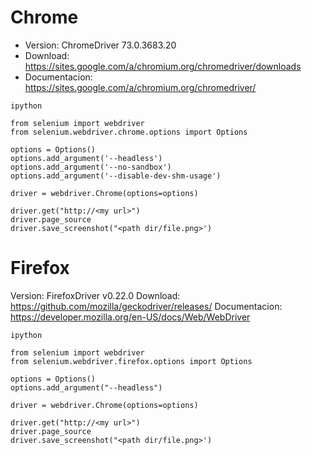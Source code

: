 # Chrome
* Version: ChromeDriver 73.0.3683.20
* Download: https://sites.google.com/a/chromium.org/chromedriver/downloads
* Documentacion: https://sites.google.com/a/chromium.org/chromedriver/
~~~
ipython

from selenium import webdriver
from selenium.webdriver.chrome.options import Options

options = Options()
options.add_argument('--headless')
options.add_argument('--no-sandbox')
options.add_argument('--disable-dev-shm-usage')

driver = webdriver.Chrome(options=options)

driver.get("http://<my url>")
driver.page_source
driver.save_screenshot("<path dir/file.png>')
~~~

# Firefox
Version: FirefoxDriver v0.22.0
Download: https://github.com/mozilla/geckodriver/releases/
Documentacion: https://developer.mozilla.org/en-US/docs/Web/WebDriver

~~~
ipython

from selenium import webdriver
from selenium.webdriver.firefox.options import Options

options = Options()
options.add_argument("--headless")

driver = webdriver.Chrome(options=options)

driver.get("http://<my url>")
driver.page_source
driver.save_screenshot("<path dir/file.png>')
~~~
